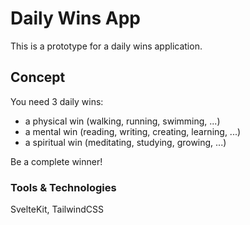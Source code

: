 # Daily Wins App

This is a prototype for a daily wins application.

## Concept

You need 3 daily wins:

- a physical win (walking, running, swimming, ...)
- a mental win (reading, writing, creating, learning, ...)
- a spiritual win (meditating, studying, growing, ...)

Be a complete winner!

### Tools & Technologies
SvelteKit, TailwindCSS
